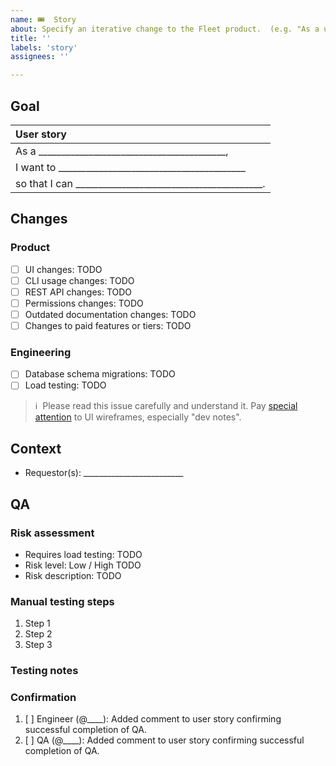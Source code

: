 ```yaml
---
name: 🎟  Story
about: Specify an iterative change to the Fleet product.  (e.g. "As a user, I want to sign in with SSO.")
title: ''
labels: 'story'
assignees: ''

---
```


<!-- **This issue's remaining effort can be completed in ≤1 sprint.  It will be valuable even if nothing else ships.**
It is [planned and ready](https://fleetdm.com/handbook/company/development-groups#making-changes) to implement.  It is on the proper kanban board. -->


## Goal

| User story  |
|:---------------------------------------------------------------------------|
| As a _________________________________________,
| I want to _________________________________________
| so that I can _________________________________________.

## Changes

### Product
- [ ] UI changes: TODO <!-- Insert the link to the relevant Figma cover page. Remove this checkbox if there are no changes to the user interface. -->
- [ ] CLI usage changes: TODO <!-- Specify what changes to the CLI usage are required. Remove this checkbox if there are no changes to the CLI. -->
- [ ] REST API changes: TODO <!-- Specify what changes to the API are required.  Remove this checkbox if there are no changes necessary. The product manager may move this item to the engineering list below if they decide that engineering will design the API changes. -->
- [ ] Permissions changes: TODO <!-- Specify what changes to the permissions are required.  Remove this checkbox if there are no changes necessary. -->
- [ ] Outdated documentation changes: TODO <!-- Specify required documentation changes (public-facing fleetdm.com/docs or contributors) & redirects to add to /website/config/routes.js. -->
- [ ] Changes to paid features or tiers: TODO  <!-- Specify "Fleet Free" or "Fleet Premium".  If only certain parts of the user story involve paid features, specify which parts.  Implementation of paid features should live in the `ee/` directory. -->

### Engineering
- [ ] Database schema migrations: TODO <!-- Specify what changes to the database schema are required. (This will be used to change migration scripts accordingly.) Remove this checkbox if there are no changes necessary. -->
- [ ] Load testing: TODO  <!-- List any required scalability testing to be conducted.  Remove this checkbox if there is no scalability testing required. -->

> ℹ️  Please read this issue carefully and understand it.  Pay [special attention](https://fleetdm.com/handbook/company/development-groups#developing-from-wireframes) to UI wireframes, especially "dev notes".

## Context
- Requestor(s): _________________________ <!-- Who are the non-customer requestor(s) for this story, if any? Put their GitHub usernames here. They should be notified if the story gets de-prioritized. For customer requestors, use the `customer-xyz` label instead. -->
<!--
What else should contributors [keep in mind](https://fleetdm.com/handbook/company/development-groups#developing-from-wireframes) when working on this change?  (Optional.)
1. 
2. 
-->

## QA

### Risk assessment

- Requires load testing: TODO <!-- User story has performance implications that require load testing. Otherwise, remove this item. -->
- Risk level: Low / High TODO <!-- Choose one. Consider: Does this change come with performance risks?  Any risk of accidental log spew? Any particular regressions to watch out for?  Any potential compatibility issues, even if it's not technically a breaking change? -->
- Risk description: TODO <!-- If the risk level is high, explain why. If low, remove. -->

### Manual testing steps
<!-- 
Add detailed manual testing steps for all affected user roles. 
-->

1. Step 1
2. Step 2
3. Step 3

<!-- Consider: Do the steps above apply to all global access roles, including admin, maintainer, observer, observer+, and GitOps?  Do the steps above apply to all team-level access roles?  If not, write the steps used to test each variation.
-->

### Testing notes
<!-- Any additional testing notes relevant to this story or tools required for testing. -->

### Confirmation
<!-- The engineer responsible for implementing this user story completes the test plan before moving to the "Ready for QA" column. -->

1. [ ] Engineer (@____): Added comment to user story confirming successful completion of QA.
2. [ ] QA (@____): Added comment to user story confirming successful completion of QA.
